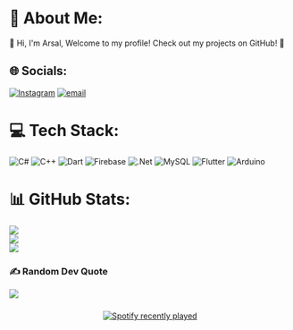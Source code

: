 # 💫 About Me:
👋 Hi, I'm Arsal, Welcome to my profile! Check out my projects on GitHub! 🚀


## 🌐 Socials:
[![Instagram](https://img.shields.io/badge/Instagram-%23E4405F.svg?logo=Instagram&logoColor=white)](https://instagram.com/mahammirza008) [![email](https://img.shields.io/badge/Email-D14836?logo=gmail&logoColor=white)](mailto:233798@students.au.edu.pk) 

# 💻 Tech Stack:
![C#](https://img.shields.io/badge/c%23-%23239120.svg?style=for-the-badge&logo=csharp&logoColor=white) ![C++](https://img.shields.io/badge/c++-%2300599C.svg?style=for-the-badge&logo=c%2B%2B&logoColor=white) ![Dart](https://img.shields.io/badge/dart-%230175C2.svg?style=for-the-badge&logo=dart&logoColor=white) ![Firebase](https://img.shields.io/badge/firebase-%23039BE5.svg?style=for-the-badge&logo=firebase) ![.Net](https://img.shields.io/badge/.NET-5C2D91?style=for-the-badge&logo=.net&logoColor=white) ![MySQL](https://img.shields.io/badge/mysql-4479A1.svg?style=for-the-badge&logo=mysql&logoColor=white) ![Flutter](https://img.shields.io/badge/Flutter-%2302569B.svg?style=for-the-badge&logo=Flutter&logoColor=white) ![Arduino](https://img.shields.io/badge/-Arduino-00979D?style=for-the-badge&logo=Arduino&logoColor=white)
# 📊 GitHub Stats:
![](https://github-readme-stats.vercel.app/api?username=MahamMirza8&theme=dark&hide_border=false&include_all_commits=false&count_private=false)<br/>
![](https://nirzak-streak-stats.vercel.app/?user=MahamMirza8&theme=dark&hide_border=false)<br/>
![](https://github-readme-stats.vercel.app/api/top-langs/?username=MahamMirza8&theme=dark&hide_border=false&include_all_commits=false&count_private=false&layout=compact)

### ✍️ Random Dev Quote
![](https://quotes-github-readme.vercel.app/api?type=horizontal&theme=radical)

###
<div align="center">
  <a href="https://open.spotify.com/user/31pj7qsi4xacxrvbj5gohovd6woa">
    <img src="https://spotify-recently-played-readme.vercel.app/api?user=31pj7qsi4xacxrvbj5gohovd6woa&count=1" alt="Spotify recently played"  />
  </a>
</div>

<!-- Proudly created with GPRM ( https://gprm.itsvg.in ) -->
